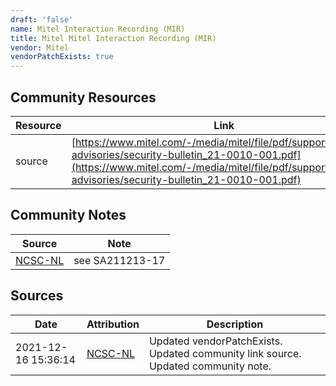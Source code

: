 ```yaml
---
draft: 'false'
name: Mitel Interaction Recording (MIR)
title: Mitel Mitel Interaction Recording (MIR)
vendor: Mitel
vendorPatchExists: true
---
```



## Community Resources
| Resource | Link |
| --- | --- |
| source | [https://www.mitel.com/-/media/mitel/file/pdf/support/security-advisories/security-bulletin_21-0010-001.pdf](https://www.mitel.com/-/media/mitel/file/pdf/support/security-advisories/security-bulletin_21-0010-001.pdf) |

## Community Notes
| Source | Note |
| --- | --- |
| [NCSC-NL](https://github.com/NCSC-NL/log4shell/blob/main/software/README.md) | see SA211213-17 |

## Sources
| Date | Attribution | Description |
| --- | --- | --- |
| 2021-12-16 15:36:14 | [NCSC-NL](https://github.com/NCSC-NL/log4shell/blob/main/software/README.md) | Updated vendorPatchExists. Updated community link source. Updated community note.  |
